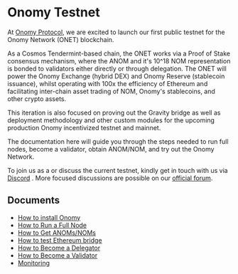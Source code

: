 # Onomy Testnet

At [Onomy Protocol](https://onomy.io/), we are excited to launch our first public testnet for the Onomy Network (ONET)
blockchain.

As a Cosmos Tendermint-based chain, the ONET works via a Proof of Stake consensus mechanism, where the ANOM and it's 10^18 NOM representation is bonded to
validators either directly or through delegation. The ONET will power the Onomy Exchange (hybrid DEX) and Onomy
Reserve (stablecoin issuance), whilst operating with 100x the efficiency of Ethereum and facilitating inter-chain asset
trading of NOM, Onomy's stablecoins, and other crypto assets.

This iteration is also focused on proving out the Gravity bridge as well as deployment methodology and other custom
modules for the upcoming production Onomy incentivized testnet and mainnet.

The documentation here will guide you through the steps needed to run full nodes, become a validator, obtain ANOM/NOM, and
try out the Onomy Network.

To join us as a or discuss the current testnet, kindly get in touch with us via [Discord](https://discord.gg/6DvnqymMDG)
. More focused discussions are possible on our [official forum](https://forum.onomy.io/).

## Documents

- [How to install Onomy](installation.md)
- [How to Run a Full Node](full.md)
- [How to Get ANOMs/NOMs](bonding-curve.md)
- [How to test Ethereum bridge](testing-gravity.md)
- [How to Become a Delegator](delegation.md)
- [How to Become a Validator](validator.md)
- [Monitoring](../../deploy/monitoring/readme.md)